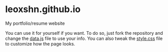 # leoxshn.github.io
My portfolio/resume website

You can use it for yourself if you want. To do so, just fork the repository and change the [data.js](data.js) file to use your info. You can also tweak the [style.css](style.css) file to customize how the page looks.
